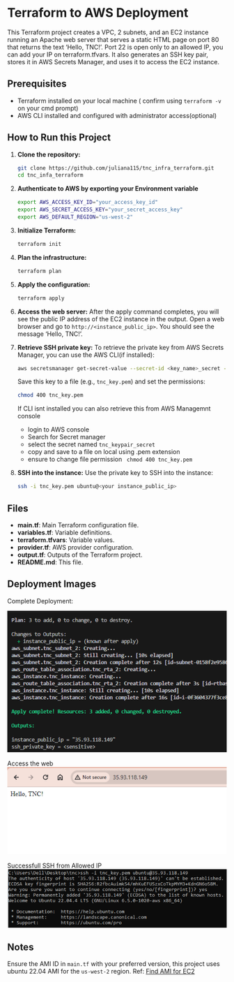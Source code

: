 # Terraform to AWS Deployment 

This Terraform project creates a VPC, 2 subnets, and an EC2 instance running an Apache web server that serves a static HTML page on port 80 that returns the text ‘Hello, TNC!’. Port 22 is open only to an allowed IP, you can add your IP on terraform.tfvars. It also generates an SSH key pair, stores it in AWS Secrets Manager, and uses it to access the EC2 instance.

## Prerequisites

- Terraform installed on your local machine ( confirm using `terraform -v` on your cmd prompt)
- AWS CLI installed and configured with administrator access(optional)

## How to Run this Project

1. **Clone the repository:**
    ```sh
    git clone https://github.com/juliana115/tnc_infra_terraform.git
    cd tnc_infa_terraform
    ```

2. **Authenticate to AWS by exporting your Environment variable**
  
    ```sh
    export AWS_ACCESS_KEY_ID="your_access_key_id"
    export AWS_SECRET_ACCESS_KEY="your_secret_access_key"
    export AWS_DEFAULT_REGION="us-west-2"
   
    ```

3. **Initialize Terraform:**
    ```sh
    terraform init
    ```

4. **Plan the infrastructure:**
    ```sh
    terraform plan
    ```

5. **Apply the configuration:**
    ```sh
    terraform apply
    ```

6. **Access the web server:**
    After the apply command completes, you will see the public IP address of the EC2 instance in the output. Open a web browser and go to `http://<instance_public_ip>`. You should see the message ‘Hello, TNC!’.

7. **Retrieve SSH private key:**
    To retrieve the private key from AWS Secrets Manager, you can use the AWS CLI(if installed):
    ```sh
    aws secretsmanager get-secret-value --secret-id <key_name>_secret --query SecretString --output text
    ```
    Save this key to a file (e.g., `tnc_key.pem`) and set the permissions:
    ```sh
    chmod 400 tnc_key.pem
    ```

    If CLI isnt installed you can also retrieve this from AWS Managemnt console
     - login to AWS console 
     - Search for Secret manager
     - select the secret named `tnc_keypair_secret`
     - copy and save to a file on local using .pem extension
     - ensure to change file permission ` chmod 400 tnc_key.pem`


8. **SSH into the instance:**
    Use the private key to SSH into the instance:
    ```sh
    ssh -i tnc_key.pem ubuntu@<your instance_public_ip>
    ```

## Files

- **main.tf**: Main Terraform configuration file.
- **variables.tf**: Variable definitions.
- **terraform.tfvars**: Variable values.
- **provider.tf**: AWS provider configuration.
- **output.tf**: Outputs of the Terraform project.
- **README.md**: This file.

## Deployment Images
Complete Deployment:

![alt text](image-1.png)

Access the web
![alt text](image.png)

Successfull SSH from Allowed IP
![alt text](image-2.png)

## Notes

Ensure the AMI ID in `main.tf` with your preferred version, this project uses ubuntu 22.04 AMI for the `us-west-2` region.
Ref: [Find AMI for EC2 ](https://cloud-images.ubuntu.com/locator/ec2/)
